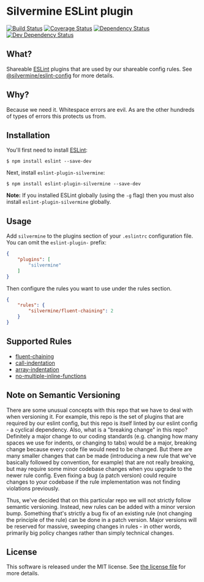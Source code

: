 # Silvermine ESLint plugin

[![Build Status](https://travis-ci.org/silvermine/eslint-plugin-silvermine.svg?branch=master)](https://travis-ci.org/silvermine/eslint-plugin-silvermine)
[![Coverage Status](https://coveralls.io/repos/github/silvermine/eslint-plugin-silvermine/badge.svg?branch=master)](https://coveralls.io/github/silvermine/eslint-plugin-silvermine?branch=master)
[![Dependency Status](https://david-dm.org/silvermine/eslint-plugin-silvermine.svg)](https://david-dm.org/silvermine/eslint-plugin-silvermine)
[![Dev Dependency Status](https://david-dm.org/silvermine/eslint-plugin-silvermine/dev-status.svg)](https://david-dm.org/silvermine/eslint-plugin-silvermine#info=devDependencies&view=table)

## What?

Shareable [ESLint](http://eslint.org/) plugins that are used by our shareable config rules.
See [@silvermine/eslint-config](https://github.com/silvermine/eslint-config-silvermine/) for more details.

## Why?

Because we need it. Whitespace errors are evil. As are the other hundreds of types of errors this protects us from.

## Installation

You'll first need to install [ESLint](http://eslint.org):

```
$ npm install eslint --save-dev
```

Next, install `eslint-plugin-silvermine`:

```
$ npm install eslint-plugin-silvermine --save-dev
```

**Note:** If you installed ESLint globally (using the `-g` flag) then you must also install `eslint-plugin-silvermine` globally.

## Usage

Add `silvermine` to the plugins section of your `.eslintrc` configuration file. You can omit the `eslint-plugin-` prefix:

```json
{
    "plugins": [
        "silvermine"
    ]
}
```


Then configure the rules you want to use under the rules section.

```json
{
    "rules": {
        "silvermine/fluent-chaining": 2
    }
}
```

## Supported Rules

- [fluent-chaining](docs/rules/fluent-chaining.md)
- [call-indentation](docs/rules/call-indentation.md)
- [array-indentation](docs/rules/array-indentation.md)
- [no-multiple-inline-functions](docs/rules/no-multiple-inline-functions.md)


## Note on Semantic Versioning

There are some unusual concepts with this repo that we have to deal with when versioning
it. For example, this repo is the set of plugins that are required by our eslint config,
but this repo is itself linted by our eslint config - a cyclical dependency. Also, what is
a "breaking change" in this repo? Definitely a major change to our coding standards (e.g.
changing how many spaces we use for indents, or changing to tabs) would be a major,
breaking change because every code file would need to be changed. But there are many
smaller changes that can be made (introducing a new rule that we've basically followed by
convention, for example) that are not really breaking, but may require some minor codebase
changes when you upgrade to the newer rule config. Even fixing a bug (a patch version)
could require changes to your codebase if the rule implementation was not finding
violations previously.

Thus, we've decided that on this particular repo we will not strictly follow semantic
versioning. Instead, new rules can be added with a minor version bump. Something that's
strictly a bug fix of an existing rule (not changing the principle of the rule) can be
done in a patch version. Major versions will be reserved for massive, sweeping changes in
rules - in other words, primarily big policy changes rather than simply technical changes.

## License

This software is released under the MIT license. See [the license file](LICENSE) for more details.
